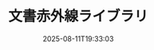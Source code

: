 ---
############################# Static ############################
layout: "family"
date:  2025-08-11T19:33:03
draft: false

product: "Redaction"
product_tag: "redaction"

lang: ja

############################# Head ############################
head_title: "文書赤外線ソリューション。機密データを編集または削除する。"
head_description: "PDF、Word文書、Excelスプレッドシート、PowerPointプレゼンテーション、画像などのテキスト、画像、またはメタデータを削除、赤外線処理、または隠します。私たちのライブラリをあなたの.NET、Java、Python、またはクラウドベースのアプリケーションで使用してください。"

############################# Header ############################
title: "文書赤外線ライブラリ"
description:  |
  さまざまなファイルタイプからプライベート情報を隠すか削除します。

  テキストや画像を編集して、機密コンテンツを排除します。

  当社の高度な機能を使用して、ファイルのメタデータを管理します。

############################# Supported Platforms ###############################
supported_platforms:
  enable: true
  head_title: "プラットフォームを選択してください"
  title: "プラットフォーム独立性"
  description: "GroupDocs.Redactionライブラリは、以下のオペレーティングシステムとフレームワークをサポートしています。"
  details_link_title: "詳細はこちら"

  items:
    # items loop
    - title: ".NET"
      description: GroupDocs.Redaction .NET 
      color: "blue"
      tag: "net"
      link: "/redaction/net/"
      features_link: "https://docs.groupdocs.com/redaction/net/system-requirements/"
      features:
          # features loop
          - rows: "2"
            content: |
                    .NET Framework 4.6.2 or higher <br> .NET Core 3.1 or higher
      
          # features loop
          - rows: "4"
            content: |
                    Windows <br> Linux <br> Mac OS <br> Microsoft Azure
      
          # features loop
          - rows: "3"
            content: |
                    Microsoft Visual Studio <br> JetBrains Rider <br> Microsoft Visual Code
      
          # features loop
          - rows: "1"
            content: |
                    30+ file formats
      

    # items loop
    - title: "Java"
      description: GroupDocs.Redaction Java
      color: "red"
      tag: "java"
      link: "/redaction/java/"
      features_link: "https://docs.groupdocs.com/redaction/java/system-requirements/"
      features:
          # features loop
          - rows: "2"
            content: |
                    Java 8 or higher <br> Kotlin
      
          # features loop
          - rows: "4"
            content: |
                    Windows <br> Linux <br> Mac OS
      
          # features loop
          - rows: "3"
            content: |
                    IntelliJ IDEA <br> Eclipse <br> NetBeans
      
          # features loop
          - rows: "1"
            content: |
                    30+ file formats

    # items loop
    - title: "Python"
      description: GroupDocs.Redaction Python
      color: "yellow"
      tag: "python-net"
      link: "/redaction/python-net/"
      features_link: "https://docs.groupdocs.com/redaction/python-net/system-requirements/"
      features:
          # features loop
          - rows: "2"
            content: |
                    Python 3.9+ and .Net 6+
      
          # features loop
          - rows: "4"
            content: |
                    Windows <br> Linux <br> Mac OS
      
          # features loop
          - rows: "3"
            content: |
                    IDLE <br> PyCharm <br> Visual Studio Code
      
          # features loop
          - rows: "1"
            content: |
                    30+ file formats

############################# Features ###############################
features:
  enable: true
  title: "GroupDocs.Redaction 概要"
  description: "PDF、Office文書、画像、その他のビジネスファイル内のコンテンツを管理するソリューションです。"

  items:
    # items loop
    - icon: "text"
      title: "テキストの削除または編集"
      content: "あなたの文書内の機密テキストを見つけて赤外線処理します。"

    # items loop
    - icon: "image"
      title: "画像の赤外線処理"
      content: "追加の努力なしにファイル内の画像エリアを隠します。"

    # items loop
    - icon: "template"
      title: "メタデータの管理"
      content: "Word文書内の著者や画像内のEXIFデータなど、メタデータを削除または置き換えます。"

    # items loop
    - icon: "pdf"
      title: "高度な機能"
      content: "正規表現やAI統合を使用して、赤外線処理するデータを検索します。"

############################# Code samples ############################
code_samples:
  enable: true
  title: "GroupDocs.Redaction コードサンプル"
  description: "GroupDocs.Redaction 赤外線処理操作の典型的な使用例。"
  items:
    # code sample loop
    - title: "PDF文書のテキストを赤外線処理する方法"
      content: |
       GroupDocs.Redactionは、数ステップで文書内のテキストを赤外線処理するための最適なソリューションです。
      samples:
        - language: "C#"
          color: "blue"
          content: |
            ```csharp {style=abap}   
            // 赤外線処理するファイルパスをRedactorインスタンスに渡します
            using (Redactor redactor  = new Redactor("source.pdf"))
            {
                // 赤外線処理オプションを提供します
                var redaction = new ExactPhraseRedaction("Sensitive data", new ReplacementOptions("[hidden]"));

                // 赤外線処理を行い、結果を保存します
                redactor.Apply(redaction);

                var outputFile = redactor.Save();
            }   
            ```
        - language: "Java"
          color: "red"
          content: |
            ```java {style=abap}   
            // 赤外線処理するファイルパスをRedactorインスタンスに渡します
            final Redactor redactor  = new Redactor("source.pdf");

            try 
            {
                // 赤外線処理オプションを提供します
                ExactPhraseRedaction redaction = new ExactPhraseRedaction("Sensitive data", new ReplacementOptions("[hidden]"));

                // 赤外線処理を行い、結果を保存します
                redactor.apply(redaction);
                redactor.save();
            }
            finally { redactor.close(); } 
            ```
        - language: "Python"
          color: "yellow"
          content: |
            ```python {style=abap}
            import groupdocs.redaction as gr
            import groupdocs.redaction.options as gro
            import groupdocs.redaction.redactions as grr

            def run():

                # 赤外線処理するファイルパスをRedactorインスタンスに渡します
                with gr.Redactor("source.pdf") as redactor:

                    # 赤外線処理オプションを提供します
                    repl_opt = grr.ReplacementOptions("[hidden]")
                    ex_red = grr.ExactPhraseRedaction("Sensitive data", repl_opt)

                    # 赤外線処理を行い、結果を保存します
                    result = redactor.apply(ex_red)
        
                    so = gro.SaveOptions()
                    so.add_suffix = True
                    so.rasterize_to_pdf = False
                    result_path = redactor.save(so)
            ```

############################# Supported Formats ###############################
formats:
  enable: true
  title: "30以上のファイル形式に対応"
  description: "GroupDocs.Redactionは、すべての一般的なビジネスファイル形式で赤外線処理操作をサポートしています。"

############################# Metrics ###############################
metrics:
  enable: true
  title: "GroupDocs.Redactionの成果"
  description: "ライブラリの成功を際立たせる重要な指標を発見します"

  items:
    # items loop
    - number: "30+"
      title: "サポートされている形式"
      content: "GroupDocs.Redactionは、30以上の一般的なファイル形式との操作をサポートしています。"

    # items loop
    - number: "440k"
      title: "NuGetダウンロード"
      content: "GroupDocs.Redaction for .NETは、NuGetから440,000回以上ダウンロードされています。"

    # items loop
    - number: "12k"
      title: "Mavenダウンロード"
      content: "GroupDocs.RedactionはMavenで12,000回以上ダウンロードされ、強力なJava赤外線処理機能を提供しています。"

    # items loop
    - number: "140+"
      title: "喜ばしい顧客"
      content: "グローバル企業から個々の開発者まで、GroupDocsの製品は革新的なソリューションを構築するために利用されています。"


############################# Customers ###############################
customers:
  enable: true
  title: "我々の喜ばしい顧客"
  description: "GroupDocsのライブラリは、世界的に認知され、評判の高いブランドに信頼されています。"

  items:
    # items loop
    - title: "BenQ Corporation"
      logo: "benq"
      
    # items loop
    - title: "Nasdaq Stock Market"
      logo: "nasdaq"
      
    # items loop
    - title: "AT&T Inc."
      logo: "att"
      
    # items loop
    - title: "Customer logo AstraZeneca"
      logo: "astrazeneca"
      
    # items loop
    - title: "Central Bank of Argentina"
      logo: "argentinacentralbank"
      
    # items loop
    - title: "Roche Holding AG"
      logo: "roche"
      
    # items loop
    - title: "Capita"
      logo: "capita"
      
    # items loop
    - title: "Axa S.A."
      logo: "axa"
      
    # items loop
    - title: "Instructure Inc."
      logo: "instructure"
      
    # items loop
    - title: "Wipro"
      logo: "wipro"


############################# Actions ###############################
actions:
  enable: true
  title: "始める準備はできましたか？"
  description: "あなたのプラットフォームでGroupDocs.Redactionの機能を無料で試してみてください。"

  items:
    # items loop
    - title: ".NET"
      color: "blue"
      link: "/redaction/net/"

    # items loop
    - title: "Java"
      color: "red"
      link: "/redaction/java/"

    # items loop
    - title: "Node.js"
      color: "yellow"
      link: "/redaction/python-net/"   

############################# FAQ ###############################
faq:
  enable: true
  title: "よくある質問"
  description: "最も一般的な質問への回答です。"

  items:
    # items loop
    - question: "GroupDocs.Redactionライブラリは、文書を操作するためにサードパーティのソフトウェアを必要としますか？"
      answer: "GroupDocs.Redactionは、Adobe Acrobat、Microsoft Officeなどの外部ソフトウェアを必要としません。"

    # items loop
    - question: "購入前にGroupDocs.Redactionライブラリを試すことができますか？"
      answer: "はい、ライセンスを購入せずにGroupDocs.Redactionを試すことができます。試用モードで動作し、試用バッジが追加され、最初の3ページに出力が制限されます。制限なしでテストするには、30日間の一時ライセンスをリクエストしてください。詳細については、[こちらを参照してください](https://purchase.groupdocs.com/temporary-license/)。"

    # items loop
    - question: "どのようなライセンスオプションが利用可能ですか？"
      answer: "開発および配布のニーズに基づいて、いくつかのライセンスタイプを提供しています。これには、使用量に応じた開発者ライセンス、サイトライセンス、およびメーター制ライセンスが含まれます。詳細は[こちら](https://purchase.groupdocs.com/pricing/redaction/net/)でご覧ください。"

############################# Cloud Links ###############################
cloud_links:
  enable: false
  title: "GroupDocs.RedactionローコードAPI"
  description: "クラウドベースのREST APIを使用して、任意のアプリケーションに文書赤外線処理を統合します。"
  
  items:
    # items loop
    - title: "GroupDocs.Redaction Cloud for cURL"
      content: "cURLコマンドを使用して、さまざまなサポートされているファイル形式の文書を赤外線処理します。"
      icon: "groupdocs_redaction-for-curl"
      link: "https://products.groupdocs.cloud/redaction/curl"

    # items loop
    - title: "GroupDocs.Redaction Cloud for .NET"
      content: "Microsoft .NETアプリケーション内で画像、テキスト、メタデータを抽出または文書を赤外線処理するためにテンプレートを使用します。"
      icon: "groupdocs_redaction-for-net"
      link: "https://products.groupdocs.cloud/redaction/net"

    # items loop
    - title: "GroupDocs.Redaction Cloud for Java"
      content: "Java SDKを使用して、Javaベースのアプリケーション内で文書を赤外線処理し、データを抽出します。"
      icon: "groupdocs_redaction-for-java"
      link: "https://products.groupdocs.cloud/redaction/java"

############################# App links ###############################
app_links:
  enable: true
  title: "GroupDocs.Redactionノーコードアプリ"
  description: "ウェブベースのアプリケーションを使用して、ブラウザで直接30以上の人気ファイル形式を赤外線処理できるようにします。"

  items:
    # items loop
    - title: "GroupDocs.Redaction Total"
      content: "Word、Excel、PowerPoint、PDF、その他30以上のファイル形式を赤外線処理するための無料のオンラインツールです。"
      icon: "groupdocs_redaction-app"
      link: "https://products.groupdocs.app/redaction/total"

    # items loop
    - title: "GroupDocs.Redaction DOCX"
      content: "ブラウザでWord文書を赤外線処理し、画像、テキスト、またはメタデータを抽出します。"
      icon: "groupdocs_words-app"
      link: "https://products.groupdocs.app/redaction/docx"

    # items loop
    - title: "GroupDocs.Redaction PDF"
      content: "任意のデバイスまたはプラットフォームで動作し、制限なしの無料のPDF赤外線処理ツールです。"
      icon: "groupdocs_pdf-app"
      link: "https://products.groupdocs.app/redaction/pdf"


      


---